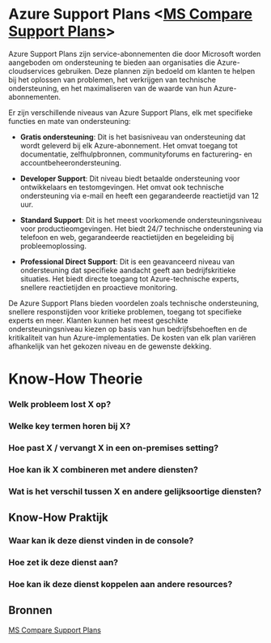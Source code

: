 # Azure Support Plans <[MS Compare Support Plans](https://azure.microsoft.com/en-us/support/plans)>
Azure Support Plans zijn service-abonnementen die door Microsoft worden aangeboden om ondersteuning te bieden aan organisaties die Azure-cloudservices gebruiken. Deze plannen zijn bedoeld om klanten te helpen bij het oplossen van problemen, het verkrijgen van technische ondersteuning, en het maximaliseren van de waarde van hun Azure-abonnementen.

Er zijn verschillende niveaus van Azure Support Plans, elk met specifieke functies en mate van ondersteuning:

- **Gratis ondersteuning**: Dit is het basisniveau van ondersteuning dat wordt geleverd bij elk Azure-abonnement. Het omvat toegang tot documentatie, zelfhulpbronnen, communityforums en facturering- en accountbeheerondersteuning.

- **Developer Support**: Dit niveau biedt betaalde ondersteuning voor ontwikkelaars en testomgevingen. Het omvat ook technische ondersteuning via e-mail en heeft een gegarandeerde reactietijd van 12 uur.

- **Standard Support**: Dit is het meest voorkomende ondersteuningsniveau voor productieomgevingen. Het biedt 24/7 technische ondersteuning via telefoon en web, gegarandeerde reactietijden en begeleiding bij probleemoplossing.

- **Professional Direct Support**: Dit is een geavanceerd niveau van ondersteuning dat specifieke aandacht geeft aan bedrijfskritieke situaties. Het biedt directe toegang tot Azure-technische experts, snellere reactietijden en proactieve monitoring.

De Azure Support Plans bieden voordelen zoals technische ondersteuning, snellere responstijden voor kritieke problemen, toegang tot specifieke experts en meer. Klanten kunnen het meest geschikte ondersteuningsniveau kiezen op basis van hun bedrijfsbehoeften en de kritikaliteit van hun Azure-implementaties. De kosten van elk plan variëren afhankelijk van het gekozen niveau en de gewenste dekking.


# Know-How Theorie
### Welk probleem lost X op?


### Welke key termen horen bij X?


### Hoe past X / vervangt X in een on-premises setting?


### Hoe kan ik X combineren met andere diensten?


### Wat is het verschil tussen X en andere gelijksoortige diensten?


## Know-How Praktijk
### Waar kan ik deze dienst vinden in de console?


### Hoe zet ik deze dienst aan?


### Hoe kan ik deze dienst koppelen aan andere resources?


## Bronnen
[MS Compare Support Plans](https://azure.microsoft.com/en-us/support/plans)